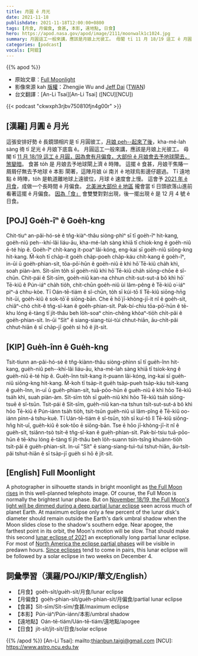 ```yaml
---
title: 月圓 ê 月光
date: 2021-11-18
publishdate: 2021-11-18T12:00:00+0800
tags: [月食, 月偏食, 食甚, 本影, 遠地點, 日食]
hero: https://apod.nasa.gov/apod/image/2111/moonwalk1c1024.jpg
summary: 月圓這工一般來講，應該是月娘上光彼工。 毋閣 tī 11 月 18/19 這工 ê 月圓，因為會有月偏食，大部份 ê 月娘會去予地球閘去，煞變暗。
categories: [podcast]
vocals: [阿錕]
---
```


{{% apod %}}

- 原始文章：[Full Moonlight](https://apod.nasa.gov/apod/ap211118.html)
- 影像來源 kah [版權][copyright]：Zhengjie Wu and [Jeff Dai](http://www.twanight.org/Dai) ([TWAN](http://www.twanight.org/))
- 台文翻譯：[An-Li Tsai][An-Li Tsai] ([NCU][NCU])

{{< podcast "ckwxph3rjbv750810fjn4g00r" >}}

## [漢羅] 月圓 ê 月光
這張安排好勢 ê 長鏡頭相片是 tī 月圓彼工，[月娘 peh--起來了後][the Full Moon rises]，kha-mé-lah sàng 徛 tī 足光 ê 月娘下底翕 ê。
月圓這工一般來講，應該是月娘上光彼工。
毋閣 tī [11 月 18/19 這工 ê 月圓，因為會有月偏食，大部份 ê 月娘會去予地球閘去，煞變暗][November 18/19, the Full Moon's light will be dimmed during a deep partial lunar eclipse]。
食甚 to̍h 是 月娘去予地球閘上濟 ê 時陣。
這擺 ê 食甚，月娘干焦賰一屑屑仔無去予地球 ê 本影 閘著，這陣月娘 ùi 南爿 ê 地球烏影邊仔趨過。
Tī 遠地點 ê 時陣，to̍h 是軌道離地球上遠彼位，月球 ê 速度會上慢。
這會予 [2021 年 ê 月食][lunar eclipse of 2021]，成做一个長時間 ê 月偏食。
[北美洲大部份 ê 地區][North America the eclipse partial phases] 攏會當 tī 日頭欲落山進前看著這擺 ê 月偏食。
[因為「食」][Since eclipses t] 會雙雙對對出現，後一擺出現 ê 是 12 月 4 號 ê 日食。

## [POJ] Goe̍h-îⁿ ê Goe̍h-kng
Chit-tiuⁿ an-pâi-hó-sè ê tn̂g-kiàⁿ-thâu siòng-phìⁿ sī tī goe̍h-îⁿ hit-kang, goe̍h-niû peh--khí-lâi liáu-āu, kha-mé-lah sàng khiā tī chiok-kng ê goe̍h-niû ē-té hip ê.
Goe̍h-îⁿ chi̍t-kang it-poaⁿ lâi-kóng, eng-kai sī goe̍h-niû siōng-kng hit-kang.
M̄-koh tī cha̍p-it goe̍h cha̍p-poeh cha̍p-káu chi̍t-kang ê goe̍h-îⁿ, in-ūi ū goe̍h-phian-si̍t, tōa-pō͘-hūn ê goe̍h-niû ē khì hō͘ Tē-kiû cha̍h khì, soah piàn-àm.
Si̍t-sīm to̍h sī goe̍h-niû khì hō͘ Tē-kiû cha̍h siōng-chōe ê sî-chūn.
Chit-pái ê Si̍t-sīm, goe̍h-niû kan-na chhun chi̍t-sut-sut-á bô khì hō͘ Tē-kiû ê Pún-iáⁿ cha̍h tio̍h, chit-chūn goe̍h-niû ùi lâm-pêng ê Tē-kiû o͘-iáⁿ piⁿ-á chhu-kòe.
Tī Oán-tē-tiám ê sî-chūn, to̍h sī kúi-tō lî Tē-kiû siōng-hn̄g hit-ūi, goe̍h-kiû ê sok-tō͘ ē siōng-bān.
Che ē hō͘ jī-khòng-jī-it nî ê goe̍h-si̍t, chiâⁿ-chò chi̍t-ê tn̂g-sî-kan ê goe̍h-phian-si̍t.
Pak-bí-chiu tōa-pō͘-hūn ê tē-khu lóng ē-tàng tī ji̍t-thâu beh lo̍h-soaⁿ chìn-chêng khòaⁿ-tio̍h chi̍t-pâi ê goe̍h-phian-si̍t.
In-ūi "Si̍t" ē siang-siang-tùi-tùi chhut-hiān, āu-chi̍t-pâi chhut-hiān ê sī cha̍p-jī goe̍h sì hō ê ji̍t-si̍t.

## [KIP] Gue̍h-înn ê Gue̍h-kng
Tsit-tiunn an-pâi-hó-sè ê tn̂g-kiànn-thâu siòng-phìnn sī tī gue̍h-înn hit-kang, gue̍h-niû peh--khí-lâi liáu-āu, kha-mé-lah sàng khiā tī tsiok-kng ê gue̍h-niû ē-té hip ê.
Gue̍h-înn tsi̍t-kang it-puann lâi-kóng, ing-kai sī gue̍h-niû siōng-kng hit-kang.
M̄-koh tī tsa̍p-it gue̍h tsa̍p-pueh tsa̍p-káu tsi̍t-kang ê gue̍h-înn, in-uī ū gue̍h-phian-si̍t, tuā-pōo-hūn ê gue̍h-niû ē khì hōo Tē-kiû tsa̍h khì, suah piàn-àm.
Si̍t-sīm to̍h sī gue̍h-niû khì hōo Tē-kiû tsa̍h siōng-tsuē ê sî-tsūn.
Tsit-pái ê Si̍t-sīm, gue̍h-niû kan-na tshun tsi̍t-sut-sut-á bô khì hōo Tē-kiû ê Pún-iánn tsa̍h tio̍h, tsit-tsūn gue̍h-niû uì lâm-pîng ê Tē-kiû oo-iánn pinn-á tshu-kuè.
Tī Uán-tē-tiám ê sî-tsūn, to̍h sī kuí-tō lî Tē-kiû siōng-hn̄g hit-uī, gue̍h-kiû ê sok-tōo ē siōng-bān.
Tse ē hōo jī-khòng-jī-it nî ê gue̍h-si̍t, tsiânn-tsò tsi̍t-ê tn̂g-sî-kan ê gue̍h-phian-si̍t.
Pak-bí-tsiu tuā-pōo-hūn ê tē-khu lóng ē-tàng tī ji̍t-thâu beh lo̍h-suann tsìn-tsîng khuànn-tio̍h tsi̍t-pâi ê gue̍h-phian-si̍t.
In-uī "Si̍t" ē siang-siang-tuì-tuì tshut-hiān, āu-tsi̍t-pâi tshut-hiān ê sī tsa̍p-jī gue̍h sì hō ê ji̍t-si̍t.

## [English] Full Moonlight
A photographer in silhouette stands in bright moonlight as [the Full Moon rises][the Full Moon rises] in this well-planned telephoto image.
Of course, the Full Moon is normally the brightest lunar phase.
But on [November 18/19, the Full Moon's light will be dimmed during a deep partial lunar eclipse][November 18/19, the Full Moon's light will be dimmed during a deep partial lunar eclipse] seen across much of planet Earth.
At maximum eclipse only a few percent of the lunar disk's diameter should remain outside the Earth's dark umbral shadow when the Moon slides close to the shadow's southern edge.
Near apogee, the farthest point in its orbit, the Moon's motion will be slow.
That should make this second [lunar eclipse of 2021][lunar eclipse of 2021] an exceptionally long partial lunar eclipse.
For most of [North America the eclipse partial phases][North America the eclipse partial phases] will be visible in predawn hours.
[Since eclipses][Since eclipses e] tend to come in pairs, this lunar eclipse will be followed by a solar eclipse in two weeks on December 4.

## 詞彙學習（漢羅/POJ/KIP/華文/English）
- 【月食】goe̍h-si̍t/gue̍h-si̍t/月食/lunar eclipse
- 【月偏食】goe̍h-phian-si̍t/gue̍h-phian-si̍t/月偏食/partial lunar eclipse
- 【食甚】Si̍t-sīm/Si̍t-sīm/食甚/maximum eclipse
- 【本影】Pún-iáⁿ/Pún-iánn/本影/umbral shadow
- 【遠地點】Oán-tē-tiám/Uán-tē-tiám/遠地點/apogee
- 【日食】ji̍t-si̍t/ji̍t-si̍t/日食/solar eclipse


{{% /apod %}}
[An-Li Tsai]: mailto:thianbun.taigi@gmail.com
[NCU]: https://www.astro.ncu.edu.tw

[copyright]: https://apod.nasa.gov/apod/fap/lib/about_apod.html#srapply

[the Full Moon rises]:https://solarsystem.nasa.gov/news/2075/full-moon-guide-november-december-2021/
[November 18/19, the Full Moon's light will be dimmed during a deep partial lunar eclipse]:https://moon.nasa.gov/news/168/an-almost-total-lunar-eclipse/
[lunar eclipse of 2021]:http://eclipsewise.com/lunar/LEprime/2001-2100/LE2021Nov19Pprime.html
[North America the eclipse partial phases]:https://earthsky.org/astronomy-essentials/partial-lunar-eclipse-november-19-2021/
[Since eclipses e]:https://apod.nasa.gov/apod/ap210612.html
[Since eclipses t]:https://apod.tw/daily/20210612/

